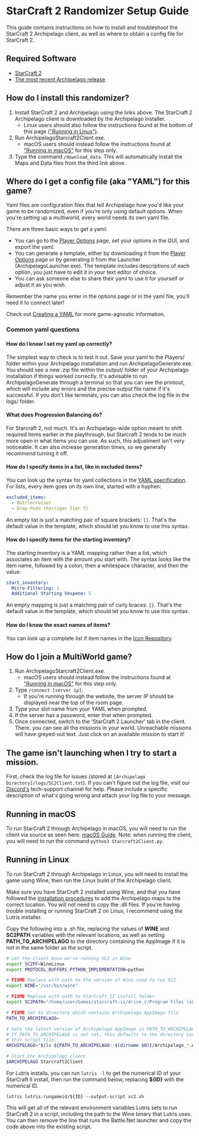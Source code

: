 # StarCraft 2 Randomizer Setup Guide

This guide contains instructions on how to install and troubleshoot the StarCraft 2 Archipelago client, as well as where
to obtain a config file for StarCraft 2.

## Required Software

- [StarCraft 2](https://starcraft2.com/en-us/)
- [The most recent Archipelago release](https://github.com/ArchipelagoMW/Archipelago/releases)

## How do I install this randomizer?

1. Install StarCraft 2 and Archipelago using the links above. The StarCraft 2 Archipelago client is downloaded by the Archipelago installer.
   - Linux users should also follow the instructions found at the bottom of this page 
     (["Running in Linux"](#running-in-linux)).
2. Run ArchipelagoStarcraft2Client.exe.
   - macOS users should instead follow the instructions found at ["Running in macOS"](#running-in-macos) for this step only.
3. Type the command `/download_data`. This will automatically install the Maps and Data files from the third link above.

## Where do I get a config file (aka "YAML") for this game?

Yaml files are configuration files that tell Archipelago how you'd like your game to be randomized, even if you're only using default options.
When you're setting up a multiworld, every world needs its own yaml file.

There are three basic ways to get a yaml:
* You can go to the [Player Options](https://archipelago.gg/games/Starcraft%202/player-options) page, set your options in the GUI, and export the yaml.
* You can generate a template, either by downloading it from the [Player Options](https://archipelago.gg/games/Starcraft%202/player-options) page or by generating it from the Launcher (ArchipelagoLauncher.exe). The template includes descriptions of each option, you just have to edit it in your text editor of choice.
* You can ask someone else to share their yaml to use it for yourself or adjust it as you wish.

Remember the name you enter in the options page or in the yaml file, you'll need it to connect later!

Check out [Creating a YAML](https://archipelago.gg/tutorial/Archipelago/setup/en#creating-a-yaml) for more game-agnostic information.

### Common yaml questions
#### How do I know I set my yaml up correctly?

The simplest way to check is to test it out. Save your yaml to the Players/ folder within your Archipelago installation and run ArchipelagoGenerate.exe. You should see a new .zip file within the output/ folder of your Archipelago installation if things worked correctly. It's advisable to run ArchipelagoGenerate through a terminal so that you can see the printout, which will include any errors and the precise output file name if it's successful. If you don't like terminals, you can also check the log file in the logs/ folder.

#### What does Progression Balancing do?

For Starcraft 2, not much. It's an Archipelago-wide option meant to shift required items earlier in the playthrough, but Starcraft 2 tends to be much more open in what items you can use. As such, this adjustment isn't very noticeable. It can also increase generation times, so we generally recommend turning it off.

#### How do I specify items in a list, like in excluded items?

You can look up the syntax for yaml collections in the [YAML specification](https://yaml.org/spec/1.2.2/#21-collections). For lists, every item goes on its own line, started with a hyphen:

```yaml
excluded_items:
  - Battlecruiser
  - Drop-Pods (Kerrigan Tier 7)
```

An empty list is just a matching pair of square brackets: `[]`. That's the default value in the template, which should let you know to use this syntax.

#### How do I specify items for the starting inventory?

The starting inventory is a YAML mapping rather than a list, which associates an item with the amount you start with. The syntax looks like the item name, followed by a colon, then a whitespace character, and then the value:

```yaml
start_inventory:
  Micro-Filtering: 1
  Additional Starting Vespene: 5
```

An empty mapping is just a matching pair of curly braces: `{}`. That's the default value in the template, which should let you know to use this syntax.

#### How do I know the exact names of items?

You can look up a complete list if item names in the [Icon Repository](https://matthewmarinets.github.io/ap_sc2_icons/).

## How do I join a MultiWorld game?

1. Run ArchipelagoStarcraft2Client.exe.
   - macOS users should instead follow the instructions found at ["Running in macOS"](#running-in-macos) for this step only.
2. Type `/connect [server ip]`.
   - If you're running through the website, the server IP should be displayed near the top of the room page.
3. Type your slot name from your YAML when prompted.
4. If the server has a password, enter that when prompted.
5. Once connected, switch to the 'StarCraft 2 Launcher' tab in the client. There, you can see all the missions in your world. Unreachable missions will have greyed-out text. Just click on an available mission to start it!

## The game isn't launching when I try to start a mission.

First, check the log file for issues (stored at `[Archipelago Directory]/logs/SC2Client.txt`). If you can't figure out
the log file, visit our [Discord's](https://discord.com/invite/8Z65BR2) tech-support channel for help. Please include a
specific description of what's going wrong and attach your log file to your message.

## Running in macOS

To run StarCraft 2 through Archipelago in macOS, you will need to run the client via source as seen here: [macOS Guide](https://archipelago.gg/tutorial/Archipelago/mac/en). Note: when running the client, you will need to run the command `python3 Starcraft2Client.py`.

## Running in Linux

To run StarCraft 2 through Archipelago in Linux, you will need to install the game using Wine, then run the Linux build
of the Archipelago client.

Make sure you have StarCraft 2 installed using Wine, and that you have followed the
[installation procedures](#how-do-i-install-this-randomizer?) to add the Archipelago maps to the correct location. You will not
need to copy the .dll files. If you're having trouble installing or running StarCraft 2 on Linux, I recommend using the
Lutris installer.

Copy the following into a .sh file, replacing the values of **WINE** and **SC2PATH** variables with the relevant
locations, as well as setting **PATH_TO_ARCHIPELAGO** to the directory containing the AppImage if it is not in the same
folder as the script.

```sh
# Let the client know we're running SC2 in Wine
export SC2PF=WineLinux
export PROTOCOL_BUFFERS_PYTHON_IMPLEMENTATION=python

# FIXME Replace with path to the version of Wine used to run SC2
export WINE="/usr/bin/wine"

# FIXME Replace with path to StarCraft II install folder
export SC2PATH="/home/user/Games/starcraft-ii/drive_c/Program Files (x86)/StarCraft II/"

# FIXME Set to directory which contains Archipelago AppImage file
PATH_TO_ARCHIPELAGO=

# Gets the latest version of Archipelago AppImage in PATH_TO_ARCHIPELAGO.
# If PATH_TO_ARCHIPELAGO is not set, this defaults to the directory containing
# this script file.
ARCHIPELAGO="$(ls ${PATH_TO_ARCHIPELAGO:-$(dirname $0)}/Archipelago_*.AppImage | sort -r | head -1)"

# Start the Archipelago client
$ARCHIPELAGO Starcraft2Client
```

For Lutris installs, you can run `lutris -l` to get the numerical ID of your StarCraft II install, then run the command
below, replacing **${ID}** with the numerical ID.

    lutris lutris:rungameid/${ID} --output-script sc2.sh

This will get all of the relevant environment variables Lutris sets to run StarCraft 2 in a script, including the path
to the Wine binary that Lutris uses. You can then remove the line that runs the Battle.Net launcher and copy the code
above into the existing script.
